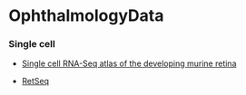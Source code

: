 # OphthalmologyData

### Single cell
* [Single cell RNA-Seq atlas of the developing murine retina](https://github.com/gofflab/developing_mouse_retina_scRNASeq)

* [RetSeq](https://retseq.nei.nih.gov/index.jsp)
